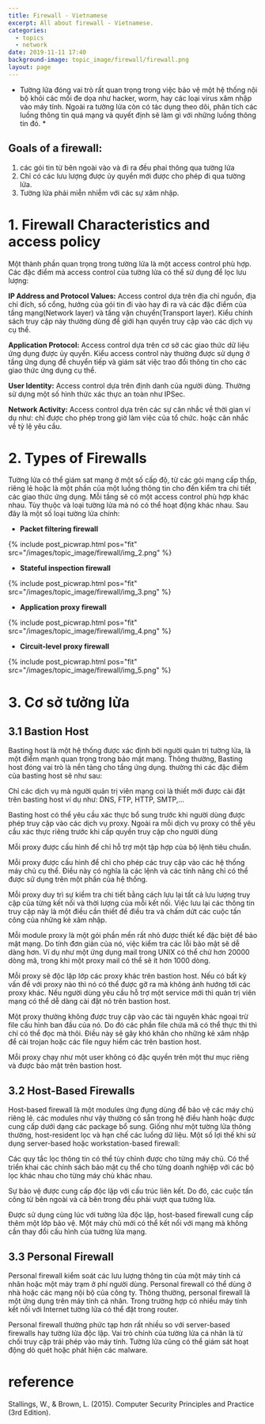 ```yaml
---
title: Firewall - Vietnamese
excerpt: All about firewall - Vietnamese.
categories:
  - topics
  - network
date: 2019-11-11 17:40
background-image: topic_image/firewall/firewall.png
layout: page
---
```


<!-- *Firewalls can be an effective means of protecting a local system or network of systems from network-based security threats while at the same time affording access to the outside world via wide area networks and the Internet. Moreover, the firewall is also in charge of following up, analyzing information flow and starting the decision-making process with the mentioned above information.* -->


* Tường lửa đóng vai trò rất quan trọng trong việc bảo vệ một hệ thống nội bộ khỏi các mối đe dọa như hacker, worm, hay các loại virus xâm nhập vào máy tính. Ngoài ra tường lửa còn có tác dụng theo dõi, phân tích các luồng thông tin quá mạng và quyết định sẽ làm gì với những luồng thông tin đó. *


## Goals of a firewall: 

<!-- 1. All traffic from inside to outside and vice versa must pass through the firewall. 
2. Only authorized traffic, as defined by the local security policy, will be allowed to pass. 
3. The firewall itself is immune to penetration. -->

1. các gói tin từ bên ngoài vào và đi ra đều phaỉ thông qua tường lửa 
2. Chỉ có các lưu lượng được ủy quyền mới được cho phép đi qua tường lửa. 
3. Tường lửa phải miễn nhiễm với các sự xâm nhập.


# 1. Firewall Characteristics and access policy

<!-- A critical component in the planning and implementation of a firewall is specifying a suitable access policy. Lists a range of characteristics that a firewall access policy could use to filter traffic, including:

- **IP Address and Protocol Values:** Controls access based on the source or destination addresses and port numbers, direction of flow being inbound or outbound, and other network and transport layer characteristics.  It is typically used to limit access to specific services.

- **Application Protocol:** Controls access on the basis of authorized application protocol data. This type of filtering is used by an application-level gateway that relays and monitors the exchange of information for specific application protocols.

- **User Identity:** Controls access based on the users identity, typically for inside users who identify themselves using some form of secure authentication technology, such as IPSec.

- **Network Activity:** Controls access based on considerations such as the time or request, e.g., only in business hours; rate of requests, e.g., to detect scanning attempts; or other activity patterns. -->


Một thành phần quan trọng trong tường lửa là một access control phù hợp. 
Các đặc điểm mà access control của tường lửa có thể sử dụng để lọc lưu lượng:

**IP Address and Protocol Values:**
	Access control dựa trên địa chỉ nguồn, địa chỉ đích, số cổng, hướng của gói tin đi vào hay đi ra và các đặc điểm của tầng mạng(Network layer) và tầng vận chuyển(Transport layer). Kiểu chính sách truy cập này thường dùng để giới hạn quyền truy cập vào các dịch vụ cụ thể. 

**Application Protocol:** 
	Access control dựa trên cơ sở các giao thức dữ liệu ứng dụng được ủy quyền. Kiểu access control này thường được sử dụng ở tầng ứng dụng để chuyển tiếp và giám sát việc trao đổi thông tin cho các giao thức ứng dụng cụ thể. 

**User Identity:**
	Access control dựa trên định danh của người dùng. Thường sử dựng một số hình thức xác thực an toàn như IPSec.  

**Network Activity:** 
	Access control dựa trên các sự cân nhắc về thời gian ví dụ như: chỉ được cho phép trong giờ làm việc của tổ chức. hoặc cân nhắc về tỷ lệ yêu cầu.

<!-- Trước khi nói về những chi tiết bên trong trường lửa, chúng ta hãy tóm tắt lại những điều mong đợi về tưởng lửa và khả năng của nó. 

1. Tường lửa giữa những truy cập trái phép ra khỏi mạng được bảo vệ và các dịch vụ dễ bị tấn công. 

2. Theo dõi các sự kiện bên trọng mạng có liên quan đến bảo mật  -->

# 2. Types of Firewalls


<!-- {% include post_picwrap.html pos="fit" src="/images/topic_image/firewall/img_1.png" %}
A firewall can monitor network traffic at a number of levels, from low-level network packets, either individually or as part of a flow, to all traffic within a transport connection, up to inspecting details of application protocols. The choice of which
level is appropriate is determined by the desired firewall access policy. Depending on the type of firewall, it may examine one or more protocol headers in each packet, the payload of each packet, or the pattern generated by a sequence of
packets. In this section, we look at the principal types of firewalls:  -->

<!-- # 2. Các loại tường lửa -->

Tường lửa có thể giám sat mạng ở một số cấp độ, từ các gói mạng cấp thấp, riêng lẻ hoặc là một phần của một luồng thông tin cho đến kiểm tra chi tiết các giao thức ứng dụng. Mỗi tầng sẽ có một access control phù hợp khác nhau. Tùy thuộc và loại tường lửa mà nó có thể hoạt động khác nhau. Sau đây là một số loại tường lửa chính: 


<!-- **Packet filtering firewall**
**Stateful inspection firewall**
**Application proxy firewall**
**Circuit-level proxy firewall** -->

* **Packet filtering firewall**

{% include post_picwrap.html pos="fit" src="/images/topic_image/firewall/img_2.png" %}

* **Stateful inspection firewall**


{% include post_picwrap.html pos="fit" src="/images/topic_image/firewall/img_3.png" %}

* **Application proxy firewall**


{% include post_picwrap.html pos="fit" src="/images/topic_image/firewall/img_4.png" %}

* **Circuit-level proxy firewall**


{% include post_picwrap.html pos="fit" src="/images/topic_image/firewall/img_5.png" %}



<!-- #  3. Firewall Basing


## 3.1 Bastion Host
A bastion host is a system identified by the firewall administrator as a critical strong point in the network’s security. Typically, the bastion host serves as a platform for an application-level or circuit-level gateway. Common characteristics of a bastion host are as follows:
	
- Only services that a network administrator considers are installed are installed on basting hosts, such as DNS, FTP, HTTP, SMTP, etc.

- Basting hosts may require additional authentication before the user is allowed to access proxy services. Additionally, each proxy service may require its authentication before granting access to the user

- Each proxy is configured to support only a set of standard command sets.

- Each proxy is configured to access only to a specific server. This means that commands/features set may be applied only to a subset of systems on the protected network.

- Each proxy maintains a detailed inspection by logging all traffic,  the duration of each connection. This record of access information is essential to investigate and stop attacks by intruders.

- Each proxy module is a tiny software package specifically designed for network security. Due to its simplicity, it is easier to check for security errors. For example, a mail application in UNIX may contain more than 20,000 lines of code, while a proxy mail may have fewer than 1,000 lines.

- Each proxy is independent of other proxies on the bastion host. If there is a problem with the operation of any proxy, or if a future vulnerability is discovered, it can be uninstalled without affecting the operation of the other proxy applications. Also, if the user population requires support for a new service, the network administrator can easily install the required proxy on the bastion host.

- A proxy generally performs no disk access other than to read its initial configuration file. Hence, the portions of the file system containing executable code can be made read-only. This makes it difficult for an intruder to install Trojan horse sniffers or other dangerous files on the bastion host. 

- Each proxy runs as a user without privileges on a private directory and is secured on the host bastion.


## 3.2 Host-Based Firewalls

The host-based firewall is an application module that protects individual servers. Such modules are usually available in the operating system or provided as additional packages. Like a regular firewall, host-resident filters and restricts data flows. Some advantages of using a server-based or workstation-based firewall:


- Information filtering rules are customizable for each server. It is possible to deploy specific security policies for each enterprise with different filters for each different server.

- Protection is provided independently of the topology. Thus both internal and external attacks must pass through the firewall.

- Used in conjunction with stand-alone firewalls, the host-based firewall provides an additional layer of protection. A new type of server can be added to the network, with its own firewall, without the necessity of altering the network firewall configuration.

## 3.3 Personal Firewall

The personal firewall controls the information traffic of a personal computer or a workstation on one side and the Internet or enterprise network on the other side. Personal firewall functionality can be used in the home environment and on corporate intranets. Typically, a personal firewall is an application. In case there are many computers connect to the Internet, firewall functionality can also be housed in a router. Personal firewalls are often more complicated than server-based firewalls or independent firewalls. The primary role of the personal firewall is to deny unauthorized access to the network. The firewall can also monitor activity for scanning or detecting malware. -->

# 3. Cơ sở tưởng lửa


## 3.1 Bastion Host
Basting host là một hệ thống được xác định bởi người quản trị tường lửa, là một điểm mạnh quan trọng trong bảo mật mạng. Thông thường, Basting host đóng vai trò là nền tảng cho tầng ứng dụng. thường thì các đặc điểm của basting host sẽ như sau: 
	
Chỉ các dịch vụ mà người quản trị viên mạng coi là thiết mới được cài đặt trên basting host ví dụ như: DNS, FTP, HTTP, SMTP,...

Basting host có thể yêu cầu xác thực bổ sung trước khi người dùng được phép truy cập vào các dịch vụ proxy. Ngoài ra mỗi dịch vụ proxy có thể yêu cầu xác thực riêng trước khi cấp quyền truy cập cho người dùng

Mỗi proxy được cấu hình để chỉ hỗ trợ một tập hợp của bộ lệnh tiêu chuẩn.

Mỗi proxy được cấu hình để chỉ cho phép các truy cập vào các hệ thống máy chủ cụ thể. Điều này có nghĩa là các lệnh và các tính năng chỉ có thể được sử dụng trên một phần của hệ thống.

Mỗi proxy duy trì sự kiểm tra chi tiết bằng cách lưu lại tất cả lưu lượng truy cập của từng kết nối và thời lượng của mỗi kết nối. Việc lưu lại các thông tin truy cập này là một điều cần thiết để điều tra và chấm dứt các cuộc tấn công của những kẻ xâm nhập. 

Mỗi module proxy là một gói phần mền rất nhỏ được thiết kế đặc biệt để bảo mật mạng. Do tính đơn giản của nó, việc kiểm tra các lỗi bảo mật sẽ dễ dàng hơn. Ví dụ như một ứng dụng mail trong UNIX có thể chứ hơn 20000 dòng mã, trong khi một proxy mail có thể sẽ ít hơn 1000 dòng. 

Mỗi proxy sẽ độc lập lớp các proxy khác trên bastion host. Nếu có bất kỳ vấn đề với proxy nào thì nó có thể được gỡ ra mà không ảnh hướng tới các proxy khác. Nếu người dùng yêu cầu hỗ trợ một service mới thì quản trị viên mạng có thể dễ dàng cài đặt nó trên bastion host. 

Một proxy thường không được truy cập vào các tài nguyên khác ngoại trừ file cấu hình ban đầu của nó. Do đó các phần file chứa mã có thể thực thi thì chỉ có thể đọc mà thôi. Điều này sẽ gây khó khăn cho những kẻ xâm nhập để cài trojan hoặc các file nguy hiểm các trên bastion host. 

Mỗi proxy chạy như một user không có đặc quyền trên một thư mục riêng và được bảo mật trên bastion host. 


## 3.2 Host-Based Firewalls

Host-based firewall là một modules ứng đụng dùng để bảo vệ các máy chủ riêng lẻ. các modules như vậy thường có sẵn trong hệ điều hành hoặc được cung cấp dưới dạng các package bổ sung. Giống như một tường lửa thông thường, host-resident lọc và hạn chế các luồng dữ liệu. Một số lợi thế khi sử dụng server-based hoặc workstation-based firewall:  


Các quy tắc lọc thông tin có thể tùy chỉnh được cho từng máy chủ. Có thể triển khai các chính sách bảo mật cụ thể cho từng doanh nghiệp với các bộ lọc khác nhau cho từng máy chủ khác nhau. 

Sự bảo vệ được cung cấp độc lập với cấu trúc liên kết. Do đó, các cuộc tấn công từ bên ngoài và cả bên trong đều phải vượt qua tường lửa. 

Được sử dụng cùng lúc với tường lửa độc lập, host-based firewall cung cấp thêm một lớp bảo vệ. Một máy chủ mới có thể kết nối với mạng mà không cần thay đổi cấu hình của tường lửa mạng.  

## 3.3 Personal Firewall

Personal firewall kiểm soát các lưu lượng thông tin của một máy tính cá nhân hoặc một máy trạm ở phí người dùng. 
Personal firewall có thể dùng ở nhà hoặc các mạng nội bộ của công ty. Thông thường, personal firewall là một ứng dụng trên máy tính cá nhân. Trong trường hợp có nhiều máy tính kết nối với Internet tường lửa có thể đặt trong router. 

Personal firewall thường phức tạp hơn rất nhiều so với server-based firewalls hay tường lửa độc lập. Vai trò chính của tường lửa cá nhân là từ chối truy cập trái phép vào máy tính. Tường lửa cũng có thể giám sát hoạt động dò quét hoặc phát hiện các malware. 

# reference 

Stallings, W., & Brown, L. (2015). Computer Security Principles and Practice (3rd Edition).
